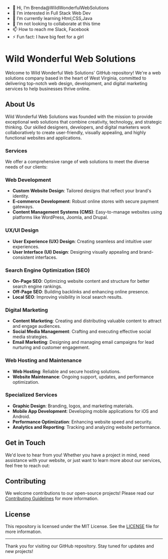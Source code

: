 - 👋 Hi, I’m Brenda@WildWonderfulWebSolutions
- 👀 I’m interested in Full Stack Web Dev 
- 🌱 I’m currently learning Html,CSS,Java
- 💞️ I’m not looking to collaborate at this time
- 📫 How to reach me Slack, Facebook 
- ⚡ Fun fact: I have big feet for a girl

<!---
WildWonderfulWebSolutions/WildWonderfulWebSolutions is a ✨ special ✨ repository because its `README.md` (this file) appears on your GitHub profile.
You can click the Preview link to take a look at your changes.
--->
# Wild Wonderful Web Solutions

Welcome to Wild Wonderful Web Solutions' GitHub repository! We're a web solutions company based in the heart of West Virginia, committed to delivering top-notch web design, development, and digital marketing services to help businesses thrive online.

## About Us

Wild Wonderful Web Solutions was founded with the mission to provide exceptional web solutions that combine creativity, technology, and strategic thinking. Our skilled designers, developers, and digital marketers work collaboratively to create user-friendly, visually appealing, and highly functional websites and applications.

### Services

We offer a comprehensive range of web solutions to meet the diverse needs of our clients:

### Web Development
- **Custom Website Design**: Tailored designs that reflect your brand's identity.
- **E-commerce Development**: Robust online stores with secure payment gateways.
- **Content Management Systems (CMS)**: Easy-to-manage websites using platforms like WordPress, Joomla, and Drupal.

### UX/UI Design
- **User Experience (UX) Design**: Creating seamless and intuitive user experiences.
- **User Interface (UI) Design**: Designing visually appealing and brand-consistent interfaces.

### Search Engine Optimization (SEO)
- **On-Page SEO**: Optimizing website content and structure for better search engine rankings.
- **Off-Page SEO**: Building backlinks and enhancing online presence.
- **Local SEO**: Improving visibility in local search results.

### Digital Marketing
- **Content Marketing**: Creating and distributing valuable content to attract and engage audiences.
- **Social Media Management**: Crafting and executing effective social media strategies.
- **Email Marketing**: Designing and managing email campaigns for lead nurturing and customer engagement.

### Web Hosting and Maintenance
- **Web Hosting**: Reliable and secure hosting solutions.
- **Website Maintenance**: Ongoing support, updates, and performance optimization.

### Specialized Services
- **Graphic Design**: Branding, logos, and marketing materials.
- **Mobile App Development**: Developing mobile applications for iOS and Android.
- **Performance Optimization**: Enhancing website speed and security.
- **Analytics and Reporting**: Tracking and analyzing website performance.
<!---
## Projects

Explore some of our recent projects and see how we've helped businesses achieve their digital goals:

1. **Project Name**: Brief description and link to the project.
2. **Project Name**: Brief description and link to the project.
3. **Project Name**: Brief description and link to the project.
--->
## Get in Touch

We'd love to hear from you! Whether you have a project in mind, need assistance with your website, or just want to learn more about our services, feel free to reach out:
<!---
- **Email**: [contact@wildwonderfulwebsolutions.com](mailto:contact@wildwonderfulwebsolutions.com)
- **Website**: [www.wildwonderfulwebsolutions.com](https://www.wildwonderfulwebsolutions.com)
- **LinkedIn**: [Wild Wonderful Web Solutions](https://www.linkedin.com/company/wild-wonderful-web-solutions)
- **Twitter**: [@WWW_Solutions](https://twitter.com/WWW_Solutions) --->

## Contributing

We welcome contributions to our open-source projects! Please read our [Contributing Guidelines](CONTRIBUTING.md) for more information.

## License

This repository is licensed under the MIT License. See the [LICENSE](LICENSE) file for more information.

---

Thank you for visiting our GitHub repository. Stay tuned for updates and new projects!


